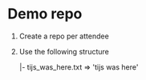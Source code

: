 # Demo repo

1. Create a repo per attendee
2. Use the following structure

      |- tijs_was_here.txt => 'tijs was here'


